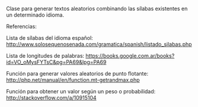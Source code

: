 Clase para generar textos aleatorios combinando las sílabas existentes en un determinado idioma.

Referencias:

Lista de sílabas del idioma español:
http://www.solosequenosenada.com/gramatica/spanish/listado_silabas.php

Lista de longitudes de palabras:
https://books.google.com.ar/books?id=VO_oMysFYTsC&pg=PA69&lpg=PA69

Función para generar valores aleatorios de punto flotante:
http://php.net/manual/en/function.mt-getrandmax.php

Función para obtener un valor según un peso o probabilidad:
http://stackoverflow.com/a/10915104
